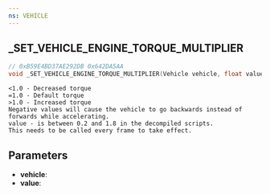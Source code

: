 ```yaml
---
ns: VEHICLE
---
```

## _SET_VEHICLE_ENGINE_TORQUE_MULTIPLIER

```c
// 0xB59E4BD37AE292DB 0x642DA5AA
void _SET_VEHICLE_ENGINE_TORQUE_MULTIPLIER(Vehicle vehicle, float value);
```

```
<1.0 - Decreased torque  
=1.0 - Default torque  
>1.0 - Increased torque  
Negative values will cause the vehicle to go backwards instead of forwards while accelerating.  
value - is between 0.2 and 1.8 in the decompiled scripts.   
This needs to be called every frame to take effect.  
```

## Parameters
* **vehicle**: 
* **value**: 

